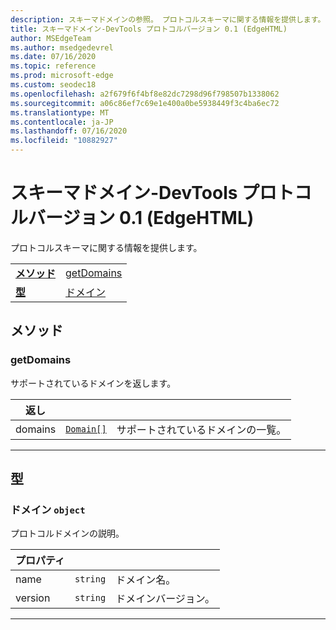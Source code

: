```yaml
---
description: スキーマドメインの参照。 プロトコルスキーマに関する情報を提供します。
title: スキーマドメイン-DevTools プロトコルバージョン 0.1 (EdgeHTML)
author: MSEdgeTeam
ms.author: msedgedevrel
ms.date: 07/16/2020
ms.topic: reference
ms.prod: microsoft-edge
ms.custom: seodec18
ms.openlocfilehash: a2f679f6f4bf8e82dc7298d96f798507b1338062
ms.sourcegitcommit: a06c86ef7c69e1e400a0be5938449f3c4ba6ec72
ms.translationtype: MT
ms.contentlocale: ja-JP
ms.lasthandoff: 07/16/2020
ms.locfileid: "10882927"
---
```

# スキーマドメイン-DevTools プロトコルバージョン 0.1 (EdgeHTML)  

プロトコルスキーマに関する情報を提供します。

| | |
|-|-|
| [**メソッド**](#methods) | [getDomains](#getdomains) |
| [**型**](#types) | [ドメイン](#domain) |
## メソッド

### getDomains
サポートされているドメインを返します。

<table>
    <thead>
        <tr>
            <th>返し</th>
            <th></th>
            <th></th>
        </tr>
    </thead>
    <tbody>
        <tr>
            <td>domains</td>
            <td><a href="#domain"><code class="flyout">Domain[]</code></a></td>
            <td>サポートされているドメインの一覧。</td>
        </tr>
    </tbody>
</table>

---

## 型

### <a name="domain"></a> ドメイン `object`

プロトコルドメインの説明。

<table>
    <thead>
        <tr>
            <th>プロパティ</th>
            <th></th>
            <th></th>
        </tr>
    </thead>
    <tbody>
        <tr>
            <td>name</td>
            <td><code class="flyout">string</code></td>
            <td>ドメイン名。</td>
        </tr>
        <tr>
            <td>version</td>
            <td><code class="flyout">string</code></td>
            <td>ドメインバージョン。</td>
        </tr>
    </tbody>
</table>

---
